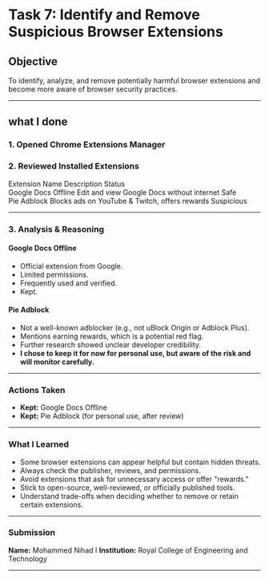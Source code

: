 # Task 7: Identify and Remove Suspicious Browser Extensions

## Objective

To identify, analyze, and remove potentially harmful browser extensions and become more aware of browser security practices.

---

## what I done

### 1. Opened Chrome Extensions Manager


### 2. Reviewed Installed Extensions

 Extension Name        Description                                     Status    
 Google Docs Offline   Edit and view Google Docs without internet      Safe       
 Pie Adblock           Blocks ads on YouTube & Twitch, offers rewards  Suspicious 

---

### 3. Analysis & Reasoning

#### Google Docs Offline

* Official extension from Google.
* Limited permissions.
* Frequently used and verified.
* Kept.

#### Pie Adblock

* Not a well-known adblocker (e.g., not uBlock Origin or Adblock Plus).
* Mentions earning rewards, which is a potential red flag.
* Further research showed unclear developer credibility.
* **I chose to keep it for now for personal use, but aware of the risk and will monitor carefully.**

---

### Actions Taken

* **Kept:** Google Docs Offline
* **Kept:** Pie Adblock (for personal use, after review)

---

### What I Learned

* Some browser extensions can appear helpful but contain hidden threats.
* Always check the publisher, reviews, and permissions.
* Avoid extensions that ask for unnecessary access or offer "rewards."
* Stick to open-source, well-reviewed, or officially published tools.
* Understand trade-offs when deciding whether to remove or retain certain extensions.

---

### Submission

**Name:** Mohammed Nihad I
**Institution:** Royal College of Engineering and Technology

---

###

